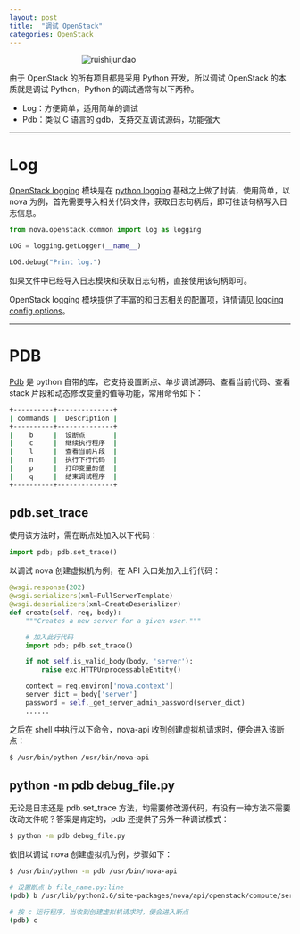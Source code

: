 ```yaml
---
layout: post
title:  "调试 OpenStack"
categories: OpenStack
---
```


&nbsp;&nbsp;&nbsp;&nbsp;&nbsp;&nbsp;&nbsp;&nbsp;&nbsp;&nbsp;&nbsp;&nbsp;&nbsp;&nbsp;&nbsp;&nbsp;&nbsp;&nbsp;&nbsp;&nbsp;&nbsp;&nbsp;&nbsp;&nbsp;&nbsp;&nbsp;&nbsp;&nbsp;&nbsp;&nbsp;&nbsp;&nbsp;&nbsp;![ruishijundao](http://wsfdl.oss-cn-qingdao.aliyuncs.com/ruishijundao.jpg)

由于 OpenStack 的所有项目都是采用 Python 开发，所以调试 OpenStack 的本质就是调试 Python，Python 的调试通常有以下两种。

- Log：方便简单，适用简单的调试
- Pdb：类似 C 语言的 gdb，支持交互调试源码，功能强大

----------

# Log

[OpenStack logging](http://specs.openstack.org/openstack/openstack-specs/specs/log-guidelines.html) 模块是在 [python logging](https://docs.python.org/2/library/logging.html) 基础之上做了封装，使用简单，以 nova 为例，首先需要导入相关代码文件，获取日志句柄后，即可往该句柄写入日志信息。

~~~ python
from nova.openstack.common import log as logging

LOG = logging.getLogger(__name__)

LOG.debug("Print log.")
~~~

如果文件中已经导入日志模块和获取日志句柄，直接使用该句柄即可。

OpenStack logging 模块提供了丰富的和日志相关的配置项，详情请见 [logging config options](http://docs.openstack.org/icehouse/config-reference/content/list-of-compute-config-options.html#config_table_nova_logging)。

----------

# PDB

[Pdb](https://docs.python.org/2/library/pdb.html) 是 python 自带的库，它支持设置断点、单步调试源码、查看当前代码、查看 stack 片段和动态修改变量的值等功能，常用命令如下：

~~~ bash
+----------+--------------+
| commands |  Description |
+----------+--------------+
|    b     |  设断点       |
|    c     |  继续执行程序  |
|    l     |  查看当前片段  |
|    n     |  执行下行代码  |
|    p     |  打印变量的值  |
|    q     |  结束调试程序  |
+----------+--------------+
~~~

## pdb.set_trace

使用该方法时，需在断点处加入以下代码：

~~~ python
import pdb; pdb.set_trace()
~~~

以调试 nova 创建虚拟机为例，在 API 入口处加入上行代码：

~~~ python
@wsgi.response(202)
@wsgi.serializers(xml=FullServerTemplate)
@wsgi.deserializers(xml=CreateDeserializer)
def create(self, req, body):
    """Creates a new server for a given user."""

    # 加入此行代码
    import pdb; pdb.set_trace()

    if not self.is_valid_body(body, 'server'):
        raise exc.HTTPUnprocessableEntity()

    context = req.environ['nova.context']
    server_dict = body['server']
    password = self._get_server_admin_password(server_dict)
    ......
~~~

之后在 shell 中执行以下命令，nova-api 收到创建虚拟机请求时，便会进入该断点：

~~~ bash
$ /usr/bin/python /usr/bin/nova-api
~~~

## python -m pdb debug_file.py

无论是日志还是 pdb.set_trace 方法，均需要修改源代码，有没有一种方法不需要改动文件呢？答案是肯定的，pdb 还提供了另外一种调试模式：

~~~ bash
$ python -m pdb debug_file.py
~~~

依旧以调试 nova 创建虚拟机为例，步骤如下：

~~~ bash
$ /usr/bin/python -m pdb /usr/bin/nova-api

# 设置断点 b file_name.py:line
(pdb) b /usr/lib/python2.6/site-packages/nova/api/openstack/compute/servers.py:781

# 按 c 运行程序，当收到创建虚拟机请求时，便会进入断点
(pdb) c
~~~
